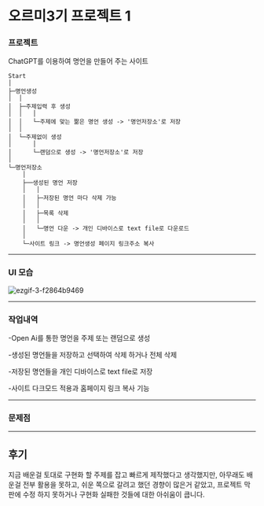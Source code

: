 # 오르미3기 프로젝트 1 

### 프로젝트
ChatGPT를 이용하여 명언을 만들어 주는 사이트

```
Start
│
├─명언생성
│  │
│  ├─주제입력 후 생성
│  │   │ 
│  │   └─주제에 맞는 짦은 명언 생성 -> '명언저장소'로 저장
│  │                                
│  └─주제없이 생성
│      │
│      └─랜덤으로 생성 -> '명언저장소'로 저장
│
└─명언저장소
    │
    ├──생성된 명언 저장
    │   │
    │   ├─저장된 명언 마다 삭제 가능
    │   │
    │   ├─목록 삭제
    │   │
    │   └─명언 다운 -> 개인 디바이스로 text file로 다운로드
    │       
    └─사이트 링크 -> 명언생성 페이지 링크주소 복사
```
---

### UI 모습

![ezgif-3-f2864b9469](https://github.com/Ha-JinSung/ormi3_project_1_WS.github.io/assets/142278871/414b17ea-e337-47e2-afa6-3952e9237e84)

---
### 작업내역


-Open Ai를 통한 명언을 주제 또는 랜덤으로 생성

-생성된 명언들을 저장하고 선택하여 삭제 하거나 전체 삭제

-저장된 명언들을 개인 디바이스로 text file로 저장

-사이트 다크모드 적용과 홈페이지 링크 복사 기능 

---
### 문제점
    
---
## 후기
지금 배운걸 토대로 구현화 할 주제를 잡고 빠르게 제작했다고 생각했지만, 아무래도 배운걸 전부 활용을 못하고, 쉬운 쪽으로 갈려고 했던 경향이 많은거 같았고, 프로젝트 막판에 수정 하지 못하거나 구현화 실패한 것들에 대한 아쉬움이 큽니다.
